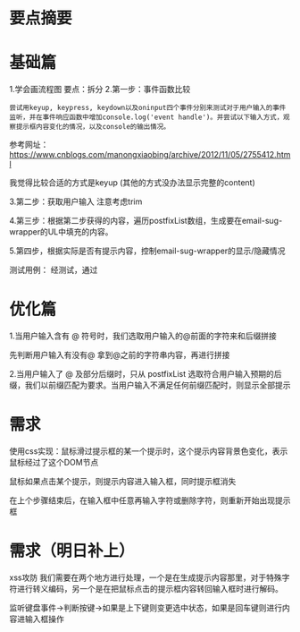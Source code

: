 # 要点摘要

# 基础篇

1.学会画流程图
要点：拆分
2.第一步：事件函数比较

```
尝试用keyup, keypress, keydown以及oninput四个事件分别来测试对于用户输入的事件监听，并在事件响应函数中增加console.log('event handle')。并尝试以下输入方式，观察提示框内容变化的情况，以及console的输出情况。

```
参考网址：https://www.cnblogs.com/manongxiaobing/archive/2012/11/05/2755412.html

我觉得比较合适的方式是keyup
(其他的方式没办法显示完整的content)

3.第二步：获取用户输入
注意考虑trim

4.第三步：根据第二步获得的内容，遍历postfixList数组，生成要在email-sug-wrapper的UL中填充的内容。

5.第四步，根据实际是否有提示内容，控制email-sug-wrapper的显示/隐藏情况

测试用例：
经测试，通过

# 优化篇

1.当用户输入含有 @ 符号时，我们选取用户输入的@前面的字符来和后缀拼接

先判断用户输入有没有@
拿到@之前的字符串内容，再进行拼接

2.当用户输入了 @ 及部分后缀时，只从 postfixList 选取符合用户输入预期的后缀，我们以前缀匹配为要求。当用户输入不满足任何前缀匹配时，则显示全部提示

# 需求

使用css实现：鼠标滑过提示框的某一个提示时，这个提示内容背景色变化，表示鼠标经过了这个DOM节点

鼠标如果点击某个提示，则提示内容进入输入框，同时提示框消失

在上个步骤结束后，在输入框中任意再输入字符或删除字符，则重新开始出现提示框

# 需求（明日补上）

xss攻防
我们需要在两个地方进行处理，一个是在生成提示内容那里，对于特殊字符进行转义编码，另一个是在把鼠标点击的提示框内容转回输入框时进行解码。

监听键盘事件->判断按键->如果是上下键则变更选中状态，如果是回车键则进行内容进输入框操作




